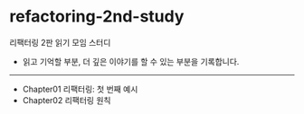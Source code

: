# refactoring-2nd-study
리팩터링 2판 읽기 모임 스터디
- 읽고 기억할 부분, 더 깊은 이야기를 할 수 있는 부분을 기록합니다.

---

- Chapter01 리팩터링: 첫 번째 예시
- Chapter02 리팩터링 원칙
